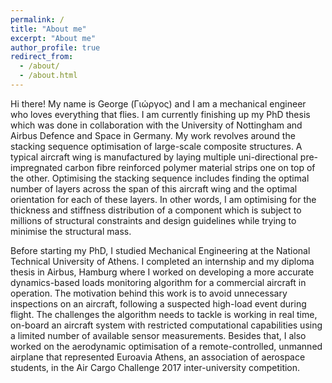 ```yaml
---
permalink: /
title: "About me"
excerpt: "About me"
author_profile: true
redirect_from: 
  - /about/
  - /about.html
---
```


Hi there! My name is George (Γιώργος) and I am a mechanical engineer who loves everything that flies. I am currently finishing up my PhD thesis which was done in collaboration with the University of Nottingham and Airbus Defence and Space in Germany. My work revolves around the stacking sequence optimisation of large-scale composite structures. A typical aircraft wing is manufactured by laying multiple uni-directional pre-impregnated carbon fibre reinforced polymer material strips one on top of the other. Optimising the stacking sequence includes finding the optimal number of layers across the span of this aircraft wing and the optimal orientation for each of these layers. In other words, I am optimising for the thickness and stiffness distribution of a component which is subject to millions of structural constraints and design guidelines while trying to minimise the structural mass.

Before starting my PhD, I studied Mechanical Engineering at the National Technical University of Athens. I completed an internship and my diploma thesis in Airbus, Hamburg where I worked on developing a more accurate dynamics-based loads monitoring algorithm for a commercial aircraft in operation. The motivation behind this work is to avoid unnecessary inspections on an aircraft, following a suspected high-load event during flight. The challenges the algorithm needs to tackle is working in real time, on-board an aircraft system with restricted computational capabilities using a limited number of available sensor measurements. Besides that, I also worked on the aerodynamic optimisation of a remote-controlled, unmanned airplane that represented Euroavia Athens, an association of aerospace students, in the Air Cargo Challenge 2017 inter-university competition.
